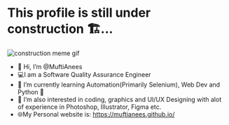 # This profile is still under construction 🏗...<br>

<img src='https://i.pinimg.com/originals/ef/43/4d/ef434dc828e08a64486118f937bf50fe.gif' alt='construction meme gif'>

- 👋 Hi, I’m @MuftiAnees
- 💻I am a Software Quality Assurance Engineer
- 🌱 I’m currently learning Automation(Primarily Selenium), Web Dev and Python 🐍
- 👀 I’m also interested in coding, graphics and UI/UX Designing with alot of experience in Photoshop, Illustrator, Figma etc.
- 🌐My Personal website is: https://muftianees.github.io/
<!--
## Softwares and Languages
<img src='images\Selenium.png' alt='Selenium Logo'>
<img src='images\photoshop.png' width=15% alt='Photoshop Logo'>
<img src='images\illustrator.png' width=15% height=15%  alt='Illustrator Logo'>
<img src='images\figma.png' width=15% height=15% alt='Figma Logo'>
<img src='images\wordpress.png' width=15% alt='Wordpress Logo'>
<img src='images\premiere.png' width=15% alt='PremierPro Logo'>
<img src='images\html-5.png' width=15% alt='HTML Logo'>
<img src='images\css-3.png' width=15% alt='CSS Logo'>
<img src='images\code.png' width=15% alt='Development Logo'>
<img src='images\python.png' width=15% alt='Python Logo'>
<img src='images\js.png' width=15% alt='JavaScript Logo'>
<img src='images\React.png' width=15% alt='React JS Logo'>
<img src='images\React.png' width=15% alt='React Native Logo'>
<img src='images\jira.png' width=15% alt='JIRA Logo'>
<img src='images\Selenium_Logo.png' alt='Latex Logo'>
<img src='images\Selenium_Logo.png' alt='J Meter Logo'>
<img src='images\Selenium_Logo.png' alt='Joget Logo'>
!-->
<!-- 

## Other Skills
- PC Building 
- Web Development and Designing
- UX and UI Designing
- Amazon EBC A plus pages
- Quality Assurance Engineering
- OOP
!-->